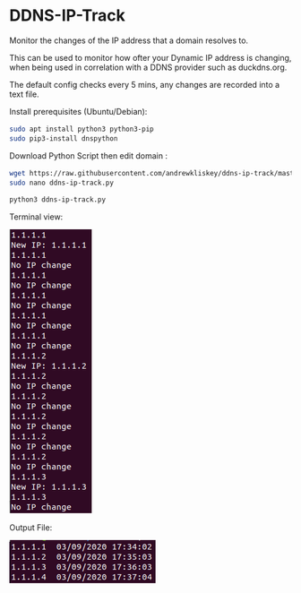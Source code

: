 # DDNS-IP-Track

Monitor the changes of the IP address that a domain resolves to.

This can be used to monitor how ofter your Dynamic IP address is changing, when being used in correlation with a DDNS provider such as duckdns.org.


The default config checks every 5 mins, any changes are recorded into a text file.

Install prerequisites (Ubuntu/Debian):
```bash
sudo apt install python3 python3-pip
sudo pip3-install dnspython
```

Download Python Script then edit domain :
```bash
wget https://raw.githubusercontent.com/andrewkliskey/ddns-ip-track/master/ddns-ip-track.py
sudo nano ddns-ip-track.py
```
```bash
python3 ddns-ip-track.py
```

Terminal view:

![Terminal Screenshot](https://raw.githubusercontent.com/andrewkliskey/ddns-ip-track/master/screenshots/terminal.png)

Output File:

![Output Screenshot](https://raw.githubusercontent.com/andrewkliskey/ddns-ip-track/master/screenshots/output-file.png)

